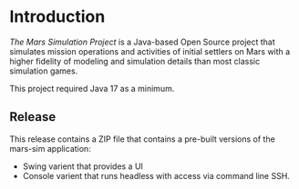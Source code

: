 # Introduction
*The Mars Simulation Project* is a Java-based Open Source project that
simulates mission operations and activities of initial settlers on Mars with a higher fidelity of 
modeling and simulation details than most classic simulation games.

This project required Java 17 as a minimum.

## Release
This release contains a ZIP file that contains a pre-built versions of the mars-sim application:

- Swing varient that provides a UI
- Console varient that runs headless with access via command line SSH.

